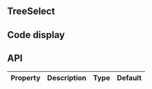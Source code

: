 ## TreeSelect
## Code display
## API
|Property|Description|Type|Default|
|:---|:-----|:----|:------|